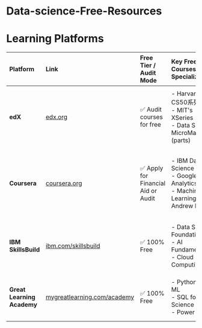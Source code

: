 # Data-science-Free-Resources
# Learning Platforms

| Platform | Link | Free Tier / Audit Mode | Key Free Courses & Specializations | Notes |
| :--- | :--- | :--- | :--- | :--- |
| **edX** | [edx.org](https://www.edx.org) | ✅ Audit courses for free | - Harvard's CS50系列 <br> - MIT's XSeries <br> - Data Science MicroMasters (parts) | You can access all course materials for free. Pay only for a certificate. |
| **Coursera** | [coursera.org](https://www.coursera.org) | ✅ Apply for Financial Aid or Audit | - IBM Data Science <br> - Google Data Analytics <br> - Machine Learning by Andrew Ng | Financial Aid is almost always granted for individual courses if you request it. |
| **IBM SkillsBuild** | [ibm.com/skillsbuild](https://www.ibm.com/skillsbuild) | ✅ 100% Free | - Data Science Foundations <br> - AI Fundamentals <br> - Cloud Computing | Free certificates on completion. No credit card needed. |
| **Great Learning Academy** | [mygreatlearning.com/academy](https://www.mygreatlearning.com/academy) | ✅ 100% Free | - Python for ML <br> - SQL for Data Science <br> - Power BI | Free certificates on completion. Immediate access. |
